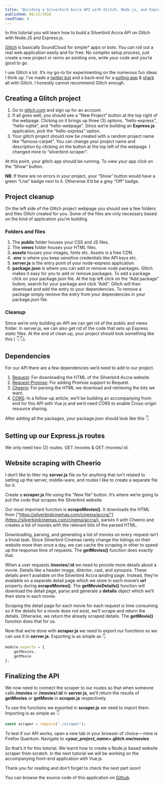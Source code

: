 ```yaml
---
title: 'Building a Silverbird Accra API with Glitch, Node.js, and Express.js'
published: 06/21/2018
readTime: 6
---
```


In this tutorial you will learn how to build a Silverbird Accra API on Glitch with Node.JS and Express.js.

[Glitch](https://glitch.com) is basically SoundCloud for simple\* apps or bots. You can roll out a real web application easily and for free. No complex setup process, just create a new project or remix an existing one, write your code and you’re good to go.

I use Glitch a lot. It’s my go-to for experimenting on the numerous fun ideas I think up. I’ve made a [twitter bot](https://ttbg-bot.netlify.com/) and a back-end for a [polling app](https://polly-app.netlify.com/) & [shark](https://play.google.com/store/apps/details?id=com.alansa.shark) all with Glitch. I honestly cannot recommend Glitch enough.

<table-of-content :page="$page" />

<content-break />

## Creating a Glitch project

1. Go to [glitch.com](https://glitch.com/) and sign up for an account.
2. If all goes well, you should see a “New Project” button at the top right of the webpage. Clicking on it brings up three (3) options. “hello-express”, “hello-sqlite”, and “hello-webpage”. Since we’re building an **Express.js** application, pick the “hello-express” option.
3. Your glitch project should now be created with a random project name like “famous-carpet”. You can change your project name and description by clicking on the button at the top left of the webpage. I changed mine to “silverbird-scraper”.

<post-image :src="$withBase('/images/silverbird-api-glitch-project.png')" caption="Edit project name and description" alt="silverbird_api_glitch_project" />

At this point, your glitch app should be running. To view your app click on the “Show” button.

**NB**: If there are no errors in your project, your “Show” button would have a green “Live” badge next to it. Otherwise it’d be a grey “Off” badge.

<content-break />

## Project cleanup

On the left side of the Glitch project webpage you should see a few folders and files Glitch created for you. Some of the files are only necessary based on the kind of application you’re building.

### Folders and files

1. The **public** folder houses your CSS and JS files.
2. The **views** folder houses your HTML files.
3. **assets** houses your images, fonts etc. Assets is a free CDN.
4. **.env** is where you keep sensitive credentials like API keys etc.
5. **server.js** is the entry point of your node-express application.
6. **package.json** is where you can add or remove node packages. Glitch makes it easy for you to add or remove packages. To add a package click on your package.json file. At the top left click on the “Add package” button, search for your package and click “Add”. Glitch will then download and add the entry to your dependencies. To remove a package simply remove the entry from your dependencies in your package.json file.

### Cleanup

Since we’re only building an API we can get rid of the public and views folder. In server.js, we can also get rid of the code that sets up Express static files. At the end of clean up, your project should look something like this ( 👇👇).

<post-image :src="$withBase('/images/silverbird-api-glitch-project-after-cleanup.png')" caption="Project after cleanup" alt="project_after_cleanup" />

<content-break />

## Dependencies

For our API there are a few dependencies we’d need to add to our project.

1. [Request](https://github.com/request/request): For downloading the HTML of the Silverbird Accra website.
2. [Request-Promise](https://github.com/request/request-promise): For adding Promise support to Request.
3. [Cheerio](https://github.com/cheeriojs/cheerio): For parsing the HTML we download and retrieving the bits we want.
4. [CORS](https://github.com/expressjs/cors): In a follow-up article, we’ll be building an accompanying front-end for this API with Vue.js and we’d need CORS to enable Cross-origin resource sharing.

After adding all the packages, your package.json should look like this 👇

<post-image :src="$withBase('/images/silverbird-api-package-json.png')" caption="package.json file after adding all dependencies" alt="silverbird_api_package_json" />

<content-break />

## Setting up our Express.js routes

We only need two (2) routes. GET /movies & GET /movies/:id.

<post-image :src="$withBase('/images/silverbird-api-initial-routes.png')" alt="silverbird_api_initial_routes" />

<content-break />

## Website scraping with Cheerio

I don’t like to litter my **server.js** file so for anything that isn’t related to setting up the server, middle-ware, and routes I like to create a separate file for it.

Create a **scraper.js** file using the “New file” button. It’s where we’re going to put the code that scrapes the Silverbird website.

Our most important function is **scrapeMovies()**. It downloads the HTML from ["https://silverbirdcinemas.com/cinema/accra/"](https://silverbirdcinemas.com/cinema/accra/), parses it with Cheerio and creates a list of movies with the relevant bits of the parsed HTML.

<post-image :src="$withBase('/images/scrape-movies.png')" caption="scrapeMovies()" alt="scrape_movies" />

Downloading, parsing, and generating a list of movies on every request isn’t a trivial task. Since Silverbird Cinemas rarely change the listings on their website more than once a day, we can cache the scraping in other to speed up the response time of requests. The **getMovies()** function does exactly that.

<post-image :src="$withBase('/images/get-movies.png')" caption="getMovies()" alt="get_movies" />

When a user requests **/movies/:id** we need to provide more details about a movie. Details like a header image, director, cast, and synopsis. These details aren’t available on the Silverbird Accra landing page. Instead, they’re available on a separate detail page which we store in each movie’s **url** property during **scrapeMovies()**. The **getMovieDetails()** function will download the detail page, parse and generate a **details** object which we’ll then store in each movie.

<post-image :src="$withBase('/images/movie-details.png')" caption="getMovieDetails()" alt="movie_details" />

Scraping the detail page for each movie for each request is time consuming so if the details for a movie does not exist, we’ll scrape and return the details. Otherwise, we return the already scraped details. The **getMovie()** function does that for us.

<post-image :src="$withBase('/images/get-movie.png')" caption="getMovie()" alt="get_movie" />

Now that we’re done with **scraper.js** we need to export our functions so we can use it in **server.js**. Exporting is as simple as 👇

```js
module.exports = {
	getMovies,
	getMovie
};
```

<content-break />

## Finalizing the API

We now need to connect the scraper to our routes so that when someone calls **/movies** or **/movies/:id** in **server.js**, we’ll return the results of **getMovies** or **getMovie** in **scraper.js** respectively.

To use the functions we exported in **scraper.js** we need to import them. Importing is as simple as 👇

```js
const scraper = require('./scraper');
```

<post-image :src="$withBase('/images/silverbird-api-final-routes.png')" alt="api_final_routes" />

<content-break />

To test if our API works, open a new tab in your browser of choice — mine is Firefox Quantum. Navigate to **_<your_project_name>_.glitch.me/movies**

<post-image :src="$withBase('/images/silverbird-api-json-result.png')" caption="JSON result from our API" alt="api_json_result" />

So that’s it for this tutorial. We learnt how to create a Node.js based website scraper from scratch. In the next tutorial we will be working on the accompanying front-end application with Vue.js.

Thank you for reading and don’t forget to check the next part soon!

You can browse the source code of this application on [Github](https://github.com/mclintprojects/silverbird-scraper/tree/master/api).
